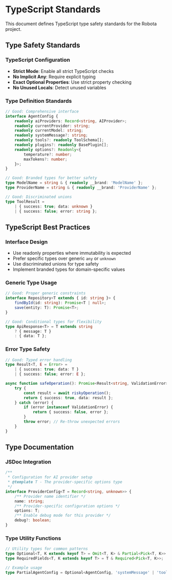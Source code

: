 # TypeScript Standards

This document defines TypeScript type safety standards for the Robota project.

## Type Safety Standards

### TypeScript Configuration

- **Strict Mode**: Enable all strict TypeScript checks
- **No Implicit Any**: Require explicit typing
- **Exact Optional Properties**: Use strict property checking
- **No Unused Locals**: Detect unused variables

### Type Definition Standards

```typescript
// Good: Comprehensive interface
interface AgentConfig {
    readonly aiProviders: Record<string, AIProvider>;
    readonly currentProvider: string;
    readonly currentModel: string;
    readonly systemMessage?: string;
    readonly tools?: readonly ToolSchema[];
    readonly plugins?: readonly BasePlugin[];
    readonly options?: Readonly<{
        temperature?: number;
        maxTokens?: number;
    }>;
}

// Good: Branded types for better safety
type ModelName = string & { readonly __brand: 'ModelName' };
type ProviderName = string & { readonly __brand: 'ProviderName' };

// Good: Discriminated unions
type ToolResult = 
    | { success: true; data: unknown }
    | { success: false; error: string };
```

## TypeScript Best Practices

### Interface Design

- Use readonly properties where immutability is expected
- Prefer specific types over generic `any` or `unknown`
- Use discriminated unions for type safety
- Implement branded types for domain-specific values

### Generic Type Usage

```typescript
// Good: Proper generic constraints
interface Repository<T extends { id: string }> {
    findById(id: string): Promise<T | null>;
    save(entity: T): Promise<T>;
}

// Good: Conditional types for flexibility
type ApiResponse<T> = T extends string 
    ? { message: T } 
    : { data: T };
```

### Error Type Safety

```typescript
// Good: Typed error handling
type Result<T, E = Error> = 
    | { success: true; data: T }
    | { success: false; error: E };

async function safeOperation(): Promise<Result<string, ValidationError>> {
    try {
        const result = await riskyOperation();
        return { success: true, data: result };
    } catch (error) {
        if (error instanceof ValidationError) {
            return { success: false, error };
        }
        throw error; // Re-throw unexpected errors
    }
}
```

## Type Documentation

### JSDoc Integration

```typescript
/**
 * Configuration for AI provider setup
 * @template T - The provider-specific options type
 */
interface ProviderConfig<T = Record<string, unknown>> {
    /** Provider name identifier */
    name: string;
    /** Provider-specific configuration options */
    options: T;
    /** Enable debug mode for this provider */
    debug?: boolean;
}
```

### Type Utility Functions

```typescript
// Utility types for common patterns
type Optional<T, K extends keyof T> = Omit<T, K> & Partial<Pick<T, K>>;
type RequiredFields<T, K extends keyof T> = T & Required<Pick<T, K>>;

// Example usage
type PartialAgentConfig = Optional<AgentConfig, 'systemMessage' | 'tools'>;
``` 